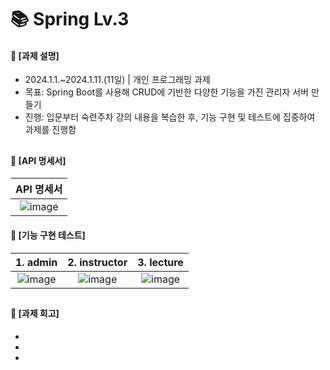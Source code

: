 ####
# 📚 Spring Lv.3
#### 📌 [과제 설명]
- 2024.1.1.~2024.1.11.(11일) | 개인 프로그래밍 과제
- 목표: Spring Boot를 사용해 CRUD에 기반한 다양한 기능을 가진 관리자 서버 만들기
- 진행: 입문부터 숙련주차 강의 내용을 복습한 후, 기능 구현 및 테스트에 집중하여 과제를 진행함
##
#### 📌 [API 명세서]
|API 명세서|
|:---:|
|![image](https://github.com/jisulee-shsf/spring-hanghae99-assignment-level3/assets/109773795/9beb96b9-0f08-4976-8713-4a00ecc78b5d)|

#### 📌 [기능 구현 테스트]
|1. admin|2. instructor|3. lecture|
|:---:|:---:|:---:|
|![image](https://github.com/jisulee-shsf/spring-hanghae99-assignment-level3/assets/109773795/7e5ab63f-1aac-42d7-802d-2fe1ff85dffa)|![image](https://github.com/jisulee-shsf/spring-hanghae99-assignment-level3/assets/109773795/98ed4418-b19d-4d81-9674-cfcfb20b1626)|![image](https://github.com/jisulee-shsf/spring-hanghae99-assignment-level3/assets/109773795/50e0e426-359a-4e32-90f1-41d8d17f4156)|
##
#### 📌 [과제 회고]
-
-
-
####

